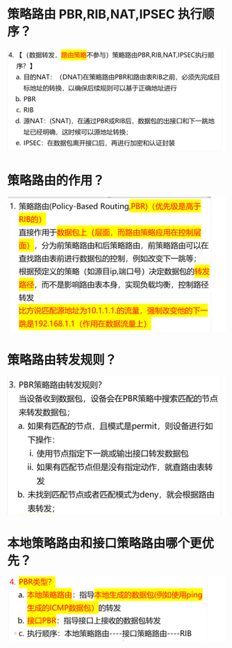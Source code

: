 # 策略路由 PBR,RIB,NAT,IPSEC 执行顺序？

![alt text](images/面试题---策略路由PBR/image.png)

# 策略路由的作用？

![alt text](images/面试题---策略路由PBR/image-1.png)

# 策略路由转发规则？

![alt text](images/面试题---策略路由PBR/image-2.png)

# 本地策略路由和接口策略路由哪个更优先？

![alt text](images/面试题---策略路由PBR/image-3.png)
